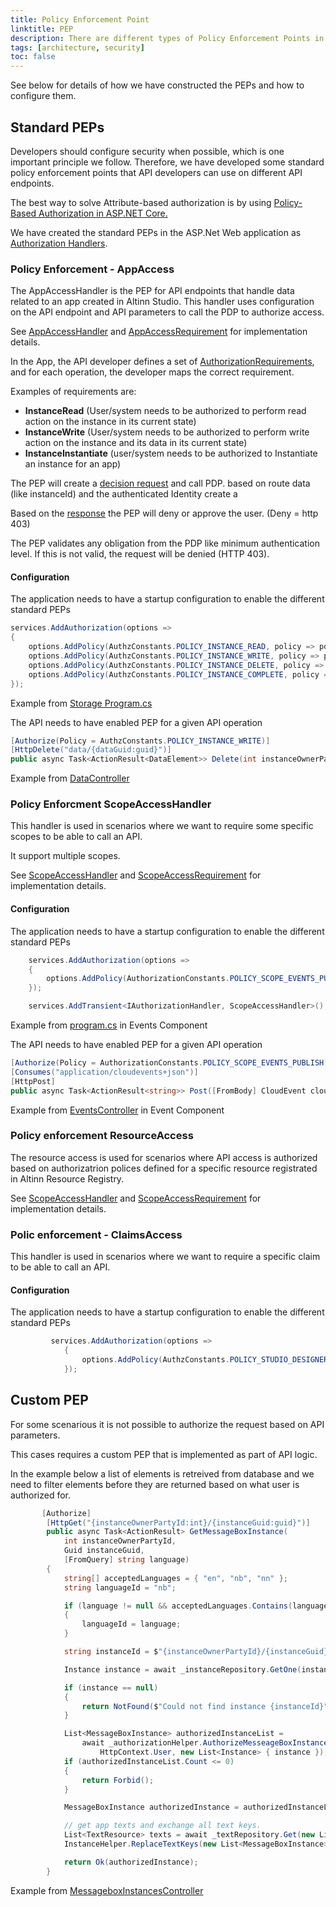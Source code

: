 ```yaml
---
title: Policy Enforcement Point
linktitle: PEP
description: There are different types of Policy Enforcement Points in the Altinn 3 platform. 
tags: [architecture, security]
toc: false
---
```


See below for details of how we have constructed the PEPs and how to configure them.

## Standard PEPs

Developers should configure security when possible, which is one important principle we follow. 
Therefore, we have developed some standard policy enforcement points that API developers can use on different API endpoints.

The best way to solve Attribute-based authorization is by using
[Policy-Based Authorization in ASP.NET Core.](https://docs.microsoft.com/en-us/aspnet/core/security/authorization/policies)

We have created the standard PEPs in the ASP.Net Web application as 
[Authorization Handlers](https://github.com/dotnet/aspnetcore/blob/main/src/Security/Authorization/Core/src/AuthorizationHandler.cs).

### Policy Enforcement - AppAccess

The AppAccessHandler is the PEP for API endpoints that handle data related to an app created in Altinn Studio. This handler uses configuration
on the API endpoint and API parameters to call the PDP to authorize access. 

See [AppAccessHandler](https://github.com/Altinn/altinn-authorization/blob/main/src/Altinn.Common.PEP/Altinn.Common.PEP/Authorization/AppAccessHandler.cs) 
and [AppAccessRequirement](https://github.com/Altinn/altinn-authorization/blob/main/src/Altinn.Common.PEP/Altinn.Common.PEP/Authorization/AppAccessRequirement.cs) for implementation details.


In the App, the API developer defines a set of 
[AuthorizationRequirements](https://docs.microsoft.com/en-us/dotnet/api/microsoft.aspnetcore.authorization.iauthorizationrequirement?), 
and for each operation, the developer maps the correct requirement.

Examples of requirements are:

- **InstanceRead** (User/system needs to be authorized to perform read action on the instance in its current state)
- **InstanceWrite** (User/system needs to be authorized to perform write action on the instance and its data in its current state)
- **InstanceInstantiate** (user/system needs to be authorized to Instantiate an instance for an app)

The PEP will create a [decision request](https://github.com/Altinn/altinn-studio/blob/master/src/Altinn.Platform/Altinn.Platform.Authorization/IntegrationTests/Data/Xacml/3.0/AltinnApps/AltinnApps0007Request.json) and call PDP.
 based on route data (like instanceId) and the authenticated Identity create a

Based on the [response](https://github.com/Altinn/altinn-studio/blob/master/src/Altinn.Platform/Altinn.Platform.Authorization/IntegrationTests/Data/Xacml/3.0/AltinnApps/AltinnApps0007Response.json) the PEP will deny or approve the user. (Deny = http 403)

The PEP validates any obligation from the PDP like minimum authentication level. If this is not valid, the request will be denied (HTTP 403).

#### Configuration

The application needs to have a startup configuration to enable the different standard PEPs

```c#
services.AddAuthorization(options =>
{
    options.AddPolicy(AuthzConstants.POLICY_INSTANCE_READ, policy => policy.Requirements.Add(new AppAccessRequirement("read")));
    options.AddPolicy(AuthzConstants.POLICY_INSTANCE_WRITE, policy => policy.Requirements.Add(new AppAccessRequirement("write")));
    options.AddPolicy(AuthzConstants.POLICY_INSTANCE_DELETE, policy => policy.Requirements.Add(new AppAccessRequirement("delete")));
    options.AddPolicy(AuthzConstants.POLICY_INSTANCE_COMPLETE, policy => policy.Requirements.Add(new AppAccessRequirement("complete")));
});

```

Example from [Storage Program.cs](https://github.com/Altinn/altinn-storage/blob/main/src/Storage/Program.cs)

The API needs to have enabled PEP for a given API operation

```c#
[Authorize(Policy = AuthzConstants.POLICY_INSTANCE_WRITE)]
[HttpDelete("data/{dataGuid:guid}")]
public async Task<ActionResult<DataElement>> Delete(int instanceOwnerPartyId, Guid instanceGuid, Guid dataGuid)

```

Example from [DataController](https://github.com/Altinn/altinn-storage/blob/main/src/Storage/Controllers/DataController.cs)


### Policy Enforcment ScopeAccessHandler

This handler is used in scenarios where we want to require some specific scopes to be able to call an API.

It support multiple scopes.


See [ScopeAccessHandler](https://github.com/Altinn/altinn-authorization/blob/main/src/Altinn.Common.PEP/Altinn.Common.PEP/Authorization/ScopeAccessHandler.cs) 
and [ScopeAccessRequirement](https://github.com/Altinn/altinn-authorization/blob/main/src/Altinn.Common.PEP/Altinn.Common.PEP/Authorization/ScopeAccessRequirement.cs) for implementation details.


#### Configuration

The application needs to have a startup configuration to enable the different standard PEPs

```c#
    services.AddAuthorization(options =>
    {
        options.AddPolicy(AuthorizationConstants.POLICY_SCOPE_EVENTS_PUBLISH, policy => policy.Requirements.Add(new ScopeAccessRequirement("altinn:events.publish")));
    });    

    services.AddTransient<IAuthorizationHandler, ScopeAccessHandler>();
```

Example from [program.cs](https://github.com/Altinn/altinn-events/blob/main/src/Events/Program.cs) in Events Component

The API needs to have enabled PEP for a given API operation

```c#
[Authorize(Policy = AuthorizationConstants.POLICY_SCOPE_EVENTS_PUBLISH)]
[Consumes("application/cloudevents+json")]
[HttpPost]
public async Task<ActionResult<string>> Post([FromBody] CloudEvent cloudEvent)

```

Example from [EventsController](https://github.com/Altinn/altinn-events/blob/main/src/Events/Controllers/EventsController.cs) in Event Component

### Policy enforcement ResourceAccess

The resource access is used for scenarios where API access is authorized based on authorizatrion polices defined for a specific resource registrated in
Altinn Resource Registry.


See [ScopeAccessHandler](https://github.com/Altinn/altinn-authorization/blob/main/src/Altinn.Common.PEP/Altinn.Common.PEP/Authorization/ScopeAccessHandler.cs) 
and [ScopeAccessRequirement](https://github.com/Altinn/altinn-authorization/blob/main/src/Altinn.Common.PEP/Altinn.Common.PEP/Authorization/ScopeAccessRequirement.cs) for implementation details.



### Polic enforcement - ClaimsAccess


This handler is used in scenarios where we want to require a specific claim to be able to call an API.


#### Configuration

The application needs to have a startup configuration to enable the different standard PEPs

```c#
         services.AddAuthorization(options =>
            {
                options.AddPolicy(AuthzConstants.POLICY_STUDIO_DESIGNER, policy => policy.Requirements.Add(new ClaimAccessRequirement("urn:altinn:app", "studio.designer")));
            });

```



## Custom PEP

For some scenarious it is not possible to authorize the request based on API parameters. 

This cases requires a custom PEP that is implemented as part of API logic.

In the example below a list of elements is retreived from database and we need to filter elements before they are returned based on what user is authorized for.

```c#
       [Authorize]
        [HttpGet("{instanceOwnerPartyId:int}/{instanceGuid:guid}")]
        public async Task<ActionResult> GetMessageBoxInstance(
            int instanceOwnerPartyId,
            Guid instanceGuid,
            [FromQuery] string language)
        {
            string[] acceptedLanguages = { "en", "nb", "nn" };
            string languageId = "nb";

            if (language != null && acceptedLanguages.Contains(language.ToLower()))
            {
                languageId = language;
            }

            string instanceId = $"{instanceOwnerPartyId}/{instanceGuid}";

            Instance instance = await _instanceRepository.GetOne(instanceId, instanceOwnerPartyId);

            if (instance == null)
            {
                return NotFound($"Could not find instance {instanceId}");
            }

            List<MessageBoxInstance> authorizedInstanceList =
                await _authorizationHelper.AuthorizeMesseageBoxInstances(
                    HttpContext.User, new List<Instance> { instance });
            if (authorizedInstanceList.Count <= 0)
            {
                return Forbid();
            }

            MessageBoxInstance authorizedInstance = authorizedInstanceList.First();

            // get app texts and exchange all text keys.
            List<TextResource> texts = await _textRepository.Get(new List<string> { instance.AppId }, languageId);
            InstanceHelper.ReplaceTextKeys(new List<MessageBoxInstance> { authorizedInstance }, texts, languageId);

            return Ok(authorizedInstance);
        }
```

Example from [MessageboxInstancesController](https://github.com/Altinn/altinn-storage/blob/main/src/Storage/Controllers/MessageboxInstancesController.cs)